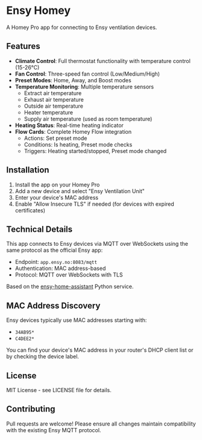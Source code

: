 # Ensy Homey

A Homey Pro app for connecting to Ensy ventilation devices.

## Features

- **Climate Control**: Full thermostat functionality with temperature control (15-26°C)
- **Fan Control**: Three-speed fan control (Low/Medium/High)
- **Preset Modes**: Home, Away, and Boost modes
- **Temperature Monitoring**: Multiple temperature sensors
  - Extract air temperature
  - Exhaust air temperature
  - Outside air temperature
  - Heater temperature
  - Supply air temperature (used as room temperature)
- **Heating Status**: Real-time heating indicator
- **Flow Cards**: Complete Homey Flow integration
  - Actions: Set preset mode
  - Conditions: Is heating, Preset mode checks
  - Triggers: Heating started/stopped, Preset mode changed

## Installation

1. Install the app on your Homey Pro
2. Add a new device and select "Ensy Ventilation Unit"
3. Enter your device's MAC address
4. Enable "Allow Insecure TLS" if needed (for devices with expired certificates)

## Technical Details

This app connects to Ensy devices via MQTT over WebSockets using the same protocol as the official Ensy app:
- Endpoint: `app.ensy.no:8083/mqtt`
- Authentication: MAC address-based
- Protocol: MQTT over WebSockets with TLS

Based on the [ensy-home-assistant](https://github.com/alexbrasetvik/ensy-home-assistant/) Python service.

## MAC Address Discovery

Ensy devices typically use MAC addresses starting with:
- `34AB95*` 
- `C4DEE2*`

You can find your device's MAC address in your router's DHCP client list or by checking the device label.

## License

MIT License - see LICENSE file for details.

## Contributing

Pull requests are welcome! Please ensure all changes maintain compatibility with the existing Ensy MQTT protocol.
